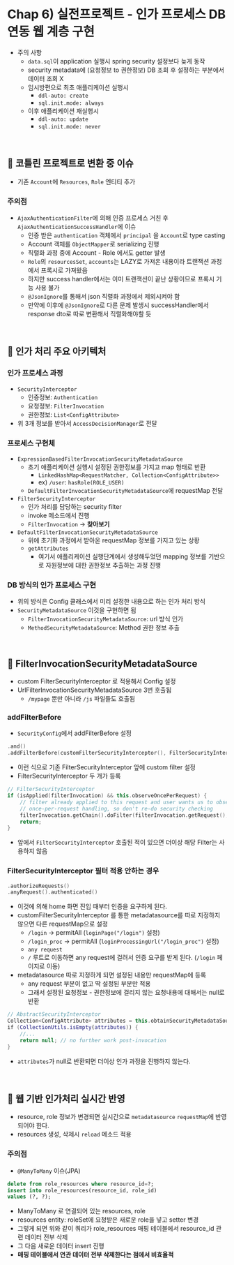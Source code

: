 # Chap 6) 실전프로젝트 - 인가 프로세스 DB 연동 웹 계층 구현

- 주의 사항
  - `data.sql`이 application 실행시 spring security 설정보다 늦게 동작
  - security metadata에 (요청정보 to 권한정보) DB 조회 후 설정하는 부분에서 데이터 조회 X
  - 임시방편으로 최초 애플리케이션 실행시
    - `ddl-auto: create`
    - `sql.init.mode: always`
  - 이후 애플리케이션 재실행시
    - `ddl-auto: update`
    - `sql.init.mode: never`

<br>

## :pushpin: 코틀린 프로젝트로 변환 중 이슈

- 기존 `Account`에 `Resources`, `Role` 엔티티 추가

### 주의점
- `AjaxAuthenticationFilter`에 의해 인증 프로세스 거친 후 `AjaxAuthenticationSuccessHandler`에 이슈 
  - 인증 받은 `authentication` 객체에서 `principal` 을 `Account`로 type casting
  - Account 객체를 `ObjectMapper`로 serializing 진행
  - 직렬화 과정 중에 Account - Role 에서도 getter 발생
  - `Role`의 `resourcesSet`, `accounts`는 LAZY로 가져온 내용이라 트랜잭션 과정에서 프록시로 가져왔음
  - 하지만 success handler에서는 이미 트랜잭션이 끝난 상황이므로 프록시 기능 사용 불가
  - `@JsonIgnore`를 통해서 json 직렬화 과정에서 제외시켜야 함
  - 만약에 이후에 `@JsonIgnore`로 다른 문제 발생시 successHandler에서 response dto로 따로 변환해서 직렬화해야할 듯

<br>

## :pushpin: 인가 처리 주요 아키텍처

### 인가 프로세스 과정
- `SecurityInterceptor`
  - 인증정보: `Authentication`
  - 요청정보: `FilterInvocation`
  - 권한정보: `List<ConfigAttribute>`
- 위 3개 정보를 받아서 `AccessDecisionManager`로 전달

### 프로세스 구현체
- `ExpressionBasedFilterInvocationSecurityMetadataSource`
  - 초기 애플리케이션 실행시 설정된 권한정보를 가지고 map 형태로 반환
    - `LinkedHashMap<RequestMatcher, Collection<ConfigAttribute>>`
    - ex) `/user`: `hasRole(ROLE_USER)`
  - `DefaultFilterInvocationSecurityMetadataSource`에 requestMap 전달
- `FilterSecurityInterceptor`
  - 인가 처리를 담당하는 security filter
  - invoke 메소드에서 진행 
  - `FilterInvocation` -> **찾아보기**
- `DefaultFilterInvocationSecurityMetadataSource`
  - 위에 초기화 과정에서 받아온 requestMap 정보를 가지고 있는 상황
  - `getAttributes`
    - 여기서 애플리케이션 실행단계에서 생성해두었던 mapping 정보를 기반으로 자원정보에 대한 권한정보 추출하는 과정 진행

### DB 방식의 인가 프로세스 구현
- 위의 방식은 Config 클래스에서 미리 설정한 내용으로 하는 인가 처리 방식
- `SecurityMetadataSource` 이것을 구현하면 됨
  - `FilterInvocationSecurityMetadataSource`: url 방식 인가
  - `MethodSecurityMetadataSource`: Method 권한 정보 추출

<br>

## :pushpin: FilterInvocationSecurityMetadataSource
- custom FilterSecurityInterceptor 로 적용해서 Config 설정
- UrlFilterInvocationSecurityMetadataSource 3번 호출됨
  - `/mypage` 뿐만 아니라 `/js` 파일들도 호출됨

### addFilterBefore
- `SecurityConfig`에서 addFilterBefore 설정
```kotlin
.and()
.addFilterBefore(customFilterSecurityInterceptor(), FilterSecurityInterceptor::class.java)
```
- 이런 식으로 기존 FilterSecurityInterceptor 앞에 custom filter 설정
- FilterSecurityInterceptor 두 개가 등록

```kotlin
// FilterSecurityInterceptor
if (isApplied(filterInvocation) && this.observeOncePerRequest) {
    // filter already applied to this request and user wants us to observe
    // once-per-request handling, so don't re-do security checking
    filterInvocation.getChain().doFilter(filterInvocation.getRequest(), filterInvocation.getResponse());
    return;
}
```
- 앞에서 `FilterSecurityInterceptor` 호출된 적이 있으면 더이상 해당 Filter는 사용하지 않음

### FilterSecurityInterceptor 필터 적용 안하는 경우

```kotlin
.authorizeRequests()
.anyRequest().authenticated()
```
- 이것에 의해 home 화면 진입 때부터 인증을 요구하게 된다.
- customFilterSecurityInterceptor 를 통한 metadatasource를 따로 지정하지 않으면 다른 requestMap으로 설정
  - `/login` -> permitAll (`loginPage("/login")` 설정)
  - `/login_proc` -> permitAll (`loginProcessingUrl("/login_proc")` 설정)
  - `any request`
  - `/` 루트로 이동하면 any request에 걸려서 인증 요구를 받게 된다. (`/login` 페이지로 이동)
- metadatasource 따로 지정하게 되면 설정된 내용만 requestMap에 등록
  - any request 부분이 없고 딱 설정된 부분만 적용
  - 그래서 설정된 요청정보 - 권한정보에 걸리지 않는 요청내용에 대해서는 null로 반환
```kotlin
// AbstractSecurityInterceptor
Collection<ConfigAttribute> attributes = this.obtainSecurityMetadataSource().getAttributes(object);
if (CollectionUtils.isEmpty(attributes)) {
    //...
    return null; // no further work post-invocation
}
```
- `attributes`가 null로 반환되면 더이상 인가 과정을 진행하지 않는다.

<br>

## :pushpin: 웹 기반 인가처리 실시간 반영
- resource, role 정보가 변경되면 실시간으로 `metadatasource` `requestMap`에 반영되어야 한다.
- resources 생성, 삭제시 `reload` 메소드 적용 

### 주의점
- `@ManyToMany` 이슈(JPA)
```sql
delete from role_resources where resource_id=?;
insert into role_resources(resource_id, role_id) 
values (?, ?);
```
- ManyToMany 로 연결되어 있는 resources, role
- resources entity: roleSet에 요청받은 새로운 role을 넣고 setter 변경
- 그렇게 되면 위와 같이 쿼리가 role_resources 매핑 테이블에서 resource_id 관련 데이터 전부 삭제
- 그 다음 새로운 데이터 insert 진행
- **매핑 테이블에서 연관 데이터 전부 삭제한다는 점에서 비효율적**